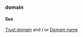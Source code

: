 ### domain

<h4>See</h4><p><a href="trust-domain">Trust domain</a> and / or <a href="domain-name">Domain name</a></p>